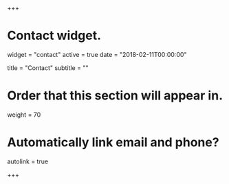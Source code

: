 +++
# Contact widget.
widget = "contact"
active = true
date = "2018-02-11T00:00:00"

title = "Contact"
subtitle = ""

# Order that this section will appear in.
weight = 70

# Automatically link email and phone?
autolink = true

+++

